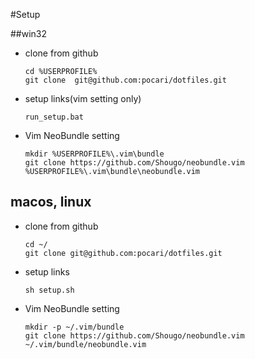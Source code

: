 #Setup

##win32

- clone from github

  ```
  cd %USERPROFILE%
  git clone  git@github.com:pocari/dotfiles.git
  ```
  
- setup links(vim setting only)

  ```
  run_setup.bat
  ```

- Vim NeoBundle setting

  ```
  mkdir %USERPROFILE%\.vim\bundle
  git clone https://github.com/Shougo/neobundle.vim %USERPROFILE%\.vim\bundle\neobundle.vim
  ```
  
## macos, linux
- clone from github
  
  ```
  cd ~/
  git clone git@github.com:pocari/dotfiles.git
  ```
  
- setup links

  ```
  sh setup.sh
  ```
  
- Vim NeoBundle setting

  ```
  mkdir -p ~/.vim/bundle
  git clone https://github.com/Shougo/neobundle.vim ~/.vim/bundle/neobundle.vim
  ```
  
